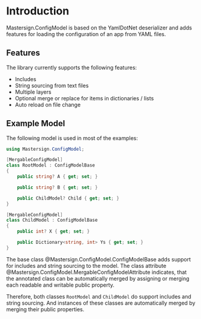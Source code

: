 # Introduction

Mastersign.ConfigModel is based on the YamlDotNet deserializer
and adds features for loading the configuration of an app from YAML files.

## Features

The library currently supports the following features:

- Includes
- String sourcing from text files
- Multiple layers
- Optional merge or replace for items in dictionaries / lists
- Auto reload on file change

## Example Model

The following model is used in most of the examples:

```cs
using Mastersign.ConfigModel;

[MergableConfigModel]
class RootModel : ConfigModelBase
{
    public string? A { get; set; }

    public string? B { get; set; }

    public ChildModel? Child { get; set; }
}

[MergableConfigModel]
class ChildModel : ConfigModelBase
{
    public int? X { get; set; }

    public Dictionary<string, int> Ys { get; set; }
}
```

The base class @Mastersign.ConfigModel.ConfigModelBase adds support for includes and string sourcing to the model.
The class attribute @Mastersign.ConfigModel.MergableConfigModelAttribute indicates,
that the annotated class can be automatically merged by assigning or merging each readable and writable public property.

Therefore, both classes `RootModel` and `ChildModel` do support includes and string sourcing.
And instances of these classes are automatically merged by merging their public properties.
